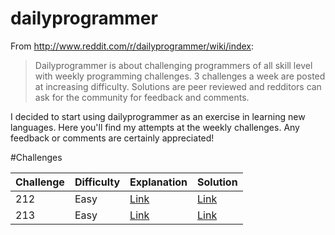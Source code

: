 # dailyprogrammer

From http://www.reddit.com/r/dailyprogrammer/wiki/index:

>Dailyprogrammer is about challenging programmers of all skill level with weekly programming challenges. 3 challenges a week are posted at increasing difficulty. Solutions are peer reviewed and redditors can ask for the community for feedback and comments.

I decided to start using dailyprogrammer as an exercise in learning new languages.  Here you'll find my attempts at the weekly challenges.  Any feedback or comments are certainly appreciated!

#Challenges


| Challenge | Difficulty | Explanation | Solution |
|-----------|------------|-------------|----------|
| 212 | Easy | [Link](http://www.reddit.com/r/dailyprogrammer/comments/341c03/20150427_challenge_212_easy_r%C3%B6varspr%C3%A5ket)| [Link](https://github.com/chazzlabs/dailyprogrammer/tree/master/easy/212)|
| 213 | Easy | [Link](http://www.reddit.com/r/dailyprogrammer/comments/34rxkc/20150504_challenge_213_easy_pronouncing_hex/)| [Link](https://github.com/chazzlabs/dailyprogrammer/tree/master/easy/213)|
